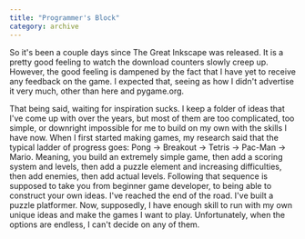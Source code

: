 ```yaml
---
title: "Programmer's Block"
category: archive
---
```

So it's been a couple days since The Great Inkscape was released. It is a pretty good feeling to watch the download counters slowly creep up. However, the good feeling is dampened by the fact that I have yet to receive any feedback on the game. I expected that, seeing as how I didn't advertise it very much, other than here and pygame.org.

That being said, waiting for inspiration sucks. I keep a folder of ideas that I've come up with over the years, but most of them are too complicated, too simple, or downright impossible for me to build on my own with the skills I have now. When I first started making games, my research said that the typical ladder of progress goes: Pong -&gt; Breakout -&gt; Tetris -&gt; Pac-Man -&gt; Mario. Meaning, you build an extremely simple game, then add a scoring system and levels, then add a puzzle element and increasing difficulties, then add enemies, then add actual levels. Following that sequence is supposed to take you from beginner game developer, to being able to construct your own ideas. I've reached the end of the road. I've built a puzzle platformer. Now, supposedly, I have enough skill to run with my own unique ideas and make the games I want to play. Unfortunately, when the options are endless, I can't decide on any of them.